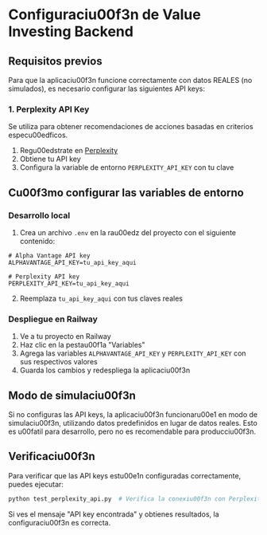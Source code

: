 # Configuraciu00f3n de Value Investing Backend

## Requisitos previos

Para que la aplicaciu00f3n funcione correctamente con datos REALES (no simulados), es necesario configurar las siguientes API keys:

### 1. Perplexity API Key

Se utiliza para obtener recomendaciones de acciones basadas en criterios especu00edficos.

1. Regu00edstrate en [Perplexity](https://www.perplexity.ai/)
2. Obtiene tu API key
3. Configura la variable de entorno `PERPLEXITY_API_KEY` con tu clave

## Cu00f3mo configurar las variables de entorno

### Desarrollo local

1. Crea un archivo `.env` en la rau00edz del proyecto con el siguiente contenido:

```
# Alpha Vantage API key
ALPHAVANTAGE_API_KEY=tu_api_key_aqui

# Perplexity API key
PERPLEXITY_API_KEY=tu_api_key_aqui
```

2. Reemplaza `tu_api_key_aqui` con tus claves reales

### Despliegue en Railway

1. Ve a tu proyecto en Railway
2. Haz clic en la pestau00f1a "Variables"
3. Agrega las variables `ALPHAVANTAGE_API_KEY` y `PERPLEXITY_API_KEY` con sus respectivos valores
4. Guarda los cambios y redespliega la aplicaciu00f3n

## Modo de simulaciu00f3n

Si no configuras las API keys, la aplicaciu00f3n funcionaru00e1 en modo de simulaciu00f3n, utilizando datos predefinidos en lugar de datos reales. Esto es u00fatil para desarrollo, pero no es recomendable para producciu00f3n.

## Verificaciu00f3n

Para verificar que las API keys estu00e1n configuradas correctamente, puedes ejecutar:

```bash
python test_perplexity_api.py  # Verifica la conexiu00f3n con Perplexity API
```

Si ves el mensaje "API key encontrada" y obtienes resultados, la configuraciu00f3n es correcta.
